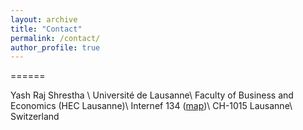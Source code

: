 ```yaml
---
layout: archive
title: "Contact"
permalink: /contact/
author_profile: true
---
```



====== 

Yash Raj Shrestha \\
Université de Lausanne\\
Faculty of Business and Economics (HEC Lausanne)\\
Internef 134 ([map](https://planete.unil.ch/plan/?i=NEF-138.3&local=NEF-138.3))\\
CH-1015 Lausanne\\
Switzerland



